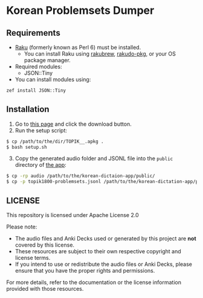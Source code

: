 # Korean Problemsets Dumper

## Requirements

- [Raku](https://raku.org/) (formerly known as Perl 6) must be installed.
  - You can install Raku using [rakubrew](https://rakubrew.org/), [rakudo-pkg](https://github.com/nxadm/rakudo-pkg), or your OS package manager.
- Required modules:
  - JSON::Tiny
- You can install modules using:

```bash
zef install JSON::Tiny
```

## Installation

1. Go to [this page](https://ankiweb.net/shared/info/350030456) and click the download button.
2. Run the setup script:

```bash
$ cp /path/to/the/dir/TOPIK__.apkg .
$ bash setup.sh
```

3. Copy the generated audio folder and JSONL file into the `public` directory of [the app](https://github.com/titsuki/korean-dictation-app):

```bash
$ cp -rp audio /path/to/the/korean-dictaion-app/public/
$ cp -p topik1800-problemsets.jsonl /path/to/the/korean-dictation-app/public/
```

## LICENSE

This repository is licensed under Apache License 2.0

Please note:
- The audio files and Anki Decks used or generated by this project are **not** covered by this license.
- These resources are subject to their own respective copyright and license terms.
- If you intend to use or redistribute the audio files or Anki Decks, please ensure that you have the proper rights and permissions.

For more details, refer to the documentation or the license information provided with those resources.
